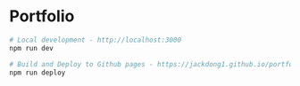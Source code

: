# Portfolio

```bash
# Local development - http://localhost:3000
npm run dev
```

```bash
# Build and Deploy to Github pages - https://jackdong1.github.io/portfolio/
npm run deploy
```
